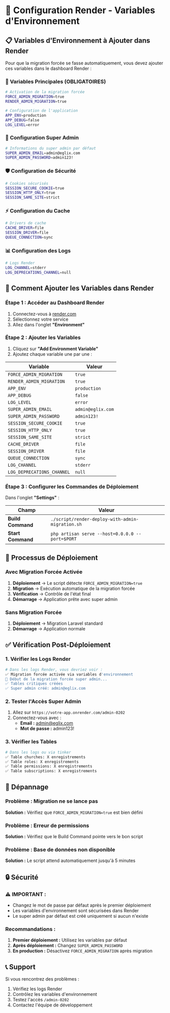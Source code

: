 # 🔧 Configuration Render - Variables d'Environnement

## 📋 Variables d'Environnement à Ajouter dans Render

Pour que la migration forcée se fasse automatiquement, vous devez ajouter ces variables dans le dashboard Render :

### 🚀 **Variables Principales (OBLIGATOIRES)**

```bash
# Activation de la migration forcée
FORCE_ADMIN_MIGRATION=true
RENDER_ADMIN_MIGRATION=true

# Configuration de l'application
APP_ENV=production
APP_DEBUG=false
LOG_LEVEL=error
```

### 🔐 **Configuration Super Admin**

```bash
# Informations du super admin par défaut
SUPER_ADMIN_EMAIL=admin@eglix.com
SUPER_ADMIN_PASSWORD=admin123!
```

### 🛡️ **Configuration de Sécurité**

```bash
# Cookies sécurisés
SESSION_SECURE_COOKIE=true
SESSION_HTTP_ONLY=true
SESSION_SAME_SITE=strict
```

### ⚡ **Configuration du Cache**

```bash
# Drivers de cache
CACHE_DRIVER=file
SESSION_DRIVER=file
QUEUE_CONNECTION=sync
```

### 📊 **Configuration des Logs**

```bash
# Logs Render
LOG_CHANNEL=stderr
LOG_DEPRECATIONS_CHANNEL=null
```

## 🎯 **Comment Ajouter les Variables dans Render**

### **Étape 1 : Accéder au Dashboard Render**
1. Connectez-vous à [render.com](https://render.com)
2. Sélectionnez votre service
3. Allez dans l'onglet **"Environment"**

### **Étape 2 : Ajouter les Variables**
1. Cliquez sur **"Add Environment Variable"**
2. Ajoutez chaque variable une par une :

| Variable | Valeur |
|----------|--------|
| `FORCE_ADMIN_MIGRATION` | `true` |
| `RENDER_ADMIN_MIGRATION` | `true` |
| `APP_ENV` | `production` |
| `APP_DEBUG` | `false` |
| `LOG_LEVEL` | `error` |
| `SUPER_ADMIN_EMAIL` | `admin@eglix.com` |
| `SUPER_ADMIN_PASSWORD` | `admin123!` |
| `SESSION_SECURE_COOKIE` | `true` |
| `SESSION_HTTP_ONLY` | `true` |
| `SESSION_SAME_SITE` | `strict` |
| `CACHE_DRIVER` | `file` |
| `SESSION_DRIVER` | `file` |
| `QUEUE_CONNECTION` | `sync` |
| `LOG_CHANNEL` | `stderr` |
| `LOG_DEPRECATIONS_CHANNEL` | `null` |

### **Étape 3 : Configurer les Commandes de Déploiement**
Dans l'onglet **"Settings"** :

| Champ | Valeur |
|-------|--------|
| **Build Command** | `./script/render-deploy-with-admin-migration.sh` |
| **Start Command** | `php artisan serve --host=0.0.0.0 --port=$PORT` |

## 🔄 **Processus de Déploiement**

### **Avec Migration Forcée Activée**
1. **Déploiement** → Le script détecte `FORCE_ADMIN_MIGRATION=true`
2. **Migration** → Exécution automatique de la migration forcée
3. **Vérification** → Contrôle de l'état final
4. **Démarrage** → Application prête avec super admin

### **Sans Migration Forcée**
1. **Déploiement** → Migration Laravel standard
2. **Démarrage** → Application normale

## ✅ **Vérification Post-Déploiement**

### **1. Vérifier les Logs Render**
```bash
# Dans les logs Render, vous devriez voir :
✅ Migration forcée activée via variables d'environnement
🔐 Début de la migration forcée super admin...
✅ Tables critiques créées
✅ Super admin créé: admin@eglix.com
```

### **2. Tester l'Accès Super Admin**
1. Allez sur `https://votre-app.onrender.com/admin-0202`
2. Connectez-vous avec :
   - **Email :** admin@eglix.com
   - **Mot de passe :** admin123!

### **3. Vérifier les Tables**
```bash
# Dans les logs ou via tinker
✅ Table churches: X enregistrements
✅ Table roles: X enregistrements
✅ Table permissions: X enregistrements
✅ Table subscriptions: X enregistrements
```

## 🚨 **Dépannage**

### **Problème : Migration ne se lance pas**
**Solution :** Vérifiez que `FORCE_ADMIN_MIGRATION=true` est bien défini

### **Problème : Erreur de permissions**
**Solution :** Vérifiez que le Build Command pointe vers le bon script

### **Problème : Base de données non disponible**
**Solution :** Le script attend automatiquement jusqu'à 5 minutes

## 🔒 **Sécurité**

### **⚠️ IMPORTANT :**
- Changez le mot de passe par défaut après le premier déploiement
- Les variables d'environnement sont sécurisées dans Render
- Le super admin par défaut est créé uniquement si aucun n'existe

### **Recommandations :**
1. **Premier déploiement :** Utilisez les variables par défaut
2. **Après déploiement :** Changez `SUPER_ADMIN_PASSWORD`
3. **En production :** Désactivez `FORCE_ADMIN_MIGRATION` après migration

## 📞 **Support**

Si vous rencontrez des problèmes :
1. Vérifiez les logs Render
2. Contrôlez les variables d'environnement
3. Testez l'accès `/admin-0202`
4. Contactez l'équipe de développement
